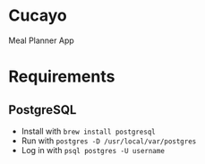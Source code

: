 # Cucayo
Meal Planner App

# Requirements

## PostgreSQL

- Install with `brew install postgresql`
- Run with `postgres -D /usr/local/var/postgres`
- Log in with `psql postgres -U username`
